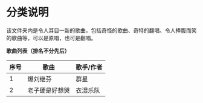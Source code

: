 # 分类说明
该文件夹内是令人耳目一新的歌曲，包括奇怪的歌曲、奇特的翻唱、令人捧腹而笑的歌曲等，可以是原唱，也可是翻唱。


**歌曲列表（排名不分先后）**

|序号|歌曲|歌手/作者|
| --- | --- | --- |
|1|爆刘继芬|群星|
|2|老子硬是好想哭|衣湿乐队|